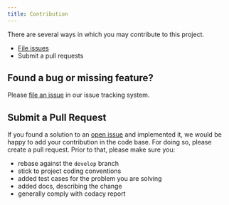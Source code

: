 ```yaml
---
title: Contribution
---
```


There are several ways in which you may contribute to this project.

* [File issues](https://github.com/holunda-io/camunda-bpm-taskpool/issues)
* Submit a pull requests

## Found a bug or missing feature?

Please [file an issue](https://github.com/holunda-io/camunda-bpm-taskpool/issues) in our
issue tracking system.

## Submit a Pull Request

If you found a solution to an [open issue](https://github.com/holuda-io/camunda-bpm-taskpool/issues)
and implemented it, we would be happy to add your contribution in the code base. For doing so,
please create a pull request. Prior to that, please make sure you:

- rebase against the `develop` branch
- stick to project coding conventions
- added test cases for the problem you are solving
- added docs, describing the change
- generally comply with codacy report
